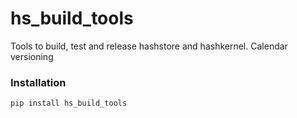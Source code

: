 # hs_build_tools


Tools to build, test and release hashstore and hashkernel. 
Calendar versioning

### Installation

```
pip install hs_build_tools
```

